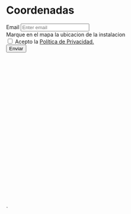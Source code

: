 # Coordenadas

<form action="https://formsubmit.co/admin@asolear.es" method="POST" enctype="multipart/form-data">
  <!-- comandos -->
  <input type="hidden" name="_template" value="table">
  <input type="hidden" name="_autoresponse" value="Muchas gracias, en breve le contactaremos.">
  <input class="form-control" type="hidden" name="_captcha" value="false">
  <input type="hidden" name="_next" value="https://asolear.es/index.html">
  <input type="hidden" name="_subject" value="COLABORADOR">
  <input type="hidden" name="_autoresponse" value="Gracias, en breve le contactaremos.">
  <input type="hidden" name='lat' class="form-control" id="lat">
  <input type="hidden" name='lng' class="form-control" id="lng">
  <div class="col-sm-7">
    <div class="row">
      <div class="column">
      </div>
      <div class="column"></div>
      <label for="email">Email</label>
      <input name='email' type="email" class="form-control" id="email" placeholder="Enter email" required>
      <br>
      <label >Marque en el mapa la ubicacion de la instalacion</label>
      <br>
      <!-- <label for="exampleFormControlInput1" class="form-label">Adjuntar DXF:</label>
      <input type="file" id="myfile" name="cv" multiple><br><br> -->
      <label><input type="checkbox" class="agree" required> Acepto la</label> <a
        href="https://asolear.es/politicaprivacidad.html">Política
        de Privacidad.</a>
      <br>
      <input type="submit" value="Enviar">
      <div class="row">
        <div class="col-sm-5">
          <p><span class="glyphicon glyphicon-map-marker"></span> </p>
        </div>
      </div>
    </div>
  </div>
</form>
<div id="map" style="width: 100%; height: 400px;"></div>
<script data-require="leaflet@0.7.3" data-semver="0.7.3"
    src="https://cdnjs.cloudflare.com/ajax/libs/leaflet/0.7.3/leaflet.js">
</script>
<link data-require="leaflet@0.7.3" data-semver="0.7.3" rel="stylesheet"
    href="//cdnjs.cloudflare.com/ajax/libs/leaflet/0.7.3/leaflet.css" />`
<script>
  var tileLayer = new L.TileLayer('http://{s}.tile.openstreetmap.org/{z}/{x}/{y}.png', {
    'attribution': 'Map data © <a href="http://openstreetmap.org">OpenStreetMap</a> contributors'
  });
  var map = new L.Map('map', {
    'center': [36.664, -4.458],
    'zoom': 8,
    'layers': [tileLayer]
  });
var marker = L.marker([36.664, -4.458]).addTo(map)
		.bindPopup('INSTALACION FOTOVOLTAICA').openPopup();
map.on('click', function (e) {
    if (marker) {
      map.removeLayer(marker);
    }
    marker = new L.Marker(e.latlng).addTo(map).bindPopup('INSTALACION FOTOVOLTAICA').openPopup();
    document.getElementById('lat').value = e.latlng.lat;
    document.getElementById('lng').value = e.latlng.lng;
  });
</script>
